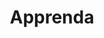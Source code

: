 ---
blog: https://apprenda.com/blog
facebook: http://facebook.com/apprenda
git: https://github.com/Apprenda
linkedin: https://linkedin.com/company/apprenda-inc-
logohandle: apprenda
sort: apprenda
title: Apprenda
twitter: https://x.com/apprenda
website: https://apprenda.com/kismatic/
youtube: http://youtube.com/apprenda
---